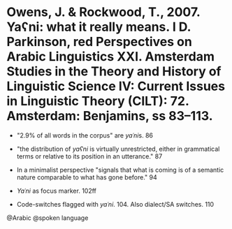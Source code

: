 # Owens, J. & Rockwood, T., 2007. Yaʕni: what it really means. I D. Parkinson, red Perspectives on Arabic Linguistics XXI. Amsterdam Studies in the Theory and History of Linguistic Science IV: Current Issues in Linguistic Theory (CILT): 72. Amsterdam: Benjamins, ss 83–113.

- "2.9% of all words in the corpus" are *yaʿni*s. 86

- "the distribution of *yaʕni* is virtually unrestricted, either in grammatical terms or relative to its position in an utterance." 87

- In a minimalist perspective "signals that what is coming is of a semantic nature comparable to what has gone before." 94

- *Yaʿni* as focus marker. 102ff

- Code-switches flagged with *yaʿni*. 104. Also dialect/SA switches. 110

@Arabic
@spoken language
